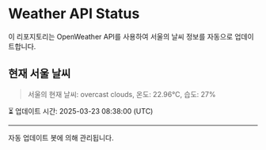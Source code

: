 
# Weather API Status

이 리포지토리는 OpenWeather API를 사용하여 서울의 날씨 정보를 자동으로 업데이트합니다.

## 현재 서울 날씨
> 서울의 현재 날씨: overcast clouds, 온도: 22.96°C, 습도: 27%

⏳ 업데이트 시간: 2025-03-23 08:38:00 (UTC)

---
자동 업데이트 봇에 의해 관리됩니다.
